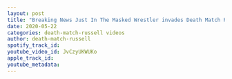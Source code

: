```yaml
---
layout: post
title: "Breaking News Just In The Masked Wrestler invades Death Match Russell PodCast! Tune in!"
date: 2020-05-22
categories: death-match-russell videos
author: death-match-russell
spotify_track_id: 
youtube_video_id: JvCzyUKWUKo
apple_track_id: 
youtube_metadata: 
---
```

